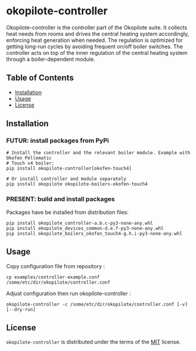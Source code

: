 # okopilote-controller

Okopilote-controller is the controller part of the Okopilote suite. It collects heat
needs from rooms and drives the central heating system accordingly, enforcing heat
generation when needed. The regulation is optimized for getting long-run cycles by
avoiding frequent on/off boiler switches.
The controller acts on top of the inner regulation of the central heating system
through a boiler-dependent module.

## Table of Contents

- [Installation](#installation)
- [Usage](#Usage)
- [License](#license)

## Installation

### FUTUR: install packages from PyPi

```console
# Install the controller and the relevant boiler module. Example with Okofen Pellematic
# Touch v4 boiler:
pip install okopilote-controller[okofen-touch4]

# Or install controller and module separately
pip install okopilote okopilote-boilers-okofen-touch4
```

### PRESENT: build and install packages

Packages have be installed from distribution files:

```console
pip install okopilote_controller-a.b.c-py3-none-any.whl
pip install okopilote_devices_common-d.e.f-py3-none-any.whl
pip install okopilote_boilers_okofen_touch4-g.h.i-py3-none-any.whl
```

## Usage

Copy configuration file from repository :

```console
cp examples/controller-example.conf /some/etc/dir/okopilote/controller.conf
```

Adjust configuration then run okopilote-controller :

```console
okopilote-controller -c /some/etc/dir/okopilote/controller.conf [-v] [--dry-run]
```

## License

`okopilote-controller` is distributed under the terms of the [MIT](https://spdx.org/licenses/MIT.html) license.
